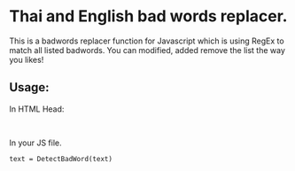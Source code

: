 <h1>Thai and English bad words replacer.</h1>
<p>
This is a badwords replacer function for Javascript which is using RegEx to match all listed badwords. You can modified, added remove the list the way you likes!
</p>
<h2>Usage:</h2>
<p>
In HTML Head:
</p>
<pre>
<code><script src="./badwords.js"></script></code>
</pre>
<p>
In your JS file.
</p>
<pre>
<code>text = DetectBadWord(text)</code>
</pre>